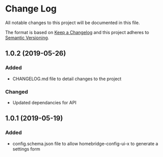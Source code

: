 # Change Log
All notable changes to this project will be documented in this file.

The format is based on [Keep a Changelog](http://keepachangelog.com/)
and this project adheres to [Semantic Versioning](http://semver.org/).

## 1.0.2 (2019-05-26)
### Added
- CHANGELOG.md file to detail changes to the project

### Changed
- Updated dependancies for API

## 1.0.1 (2019-05-19)
### Added
- config.schema.json file to allow homebridge-config-ui-x to generate a settings form
